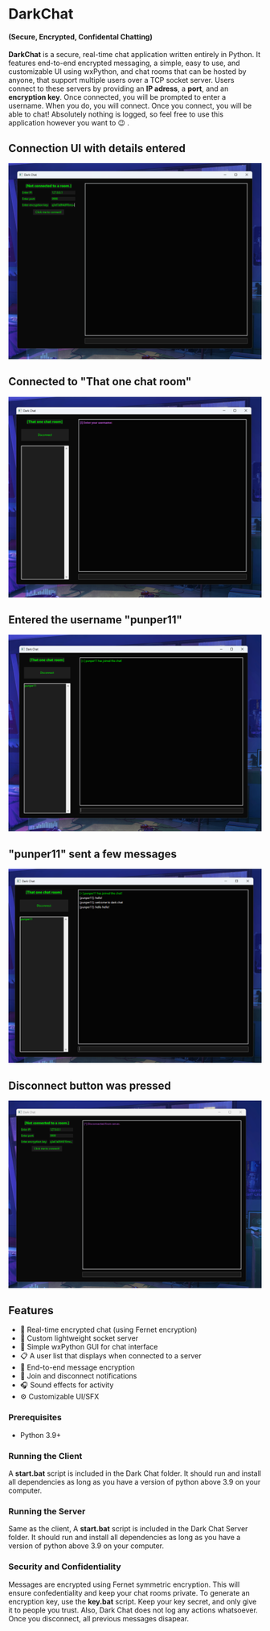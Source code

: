 # DarkChat
#### (Secure, Encrypted, Confidental Chatting)
**DarkChat** is a secure, real-time chat application written entirely in Python. It features end-to-end encrypted messaging, a simple, easy to use, and customizable UI using wxPython, and chat rooms that can be hosted by anyone, that support multiple users over a TCP socket server. Users connect to these servers by providing an **IP adress**, a **port**, and an **encryption key**. Once connected, you will be prompted to enter a username. When you do, you will connect. Once you connect, you will be able to chat! Absolutely nothing is logged, so feel free to use this application however you want to 😉 .  

## Connection UI with details entered
![DarkChat Preview 1](img/preview1.png)

## Connected to "That one chat room"
![DarkChat Preview 2](img/preview2.png)

## Entered the username "punper11"
![DarkChat Preview 3](img/preview3.png)

## "punper11" sent a few messages
![DarkChat Preview 4](img/preview4.png)

## Disconnect button was pressed
![DarkChat Preview 5](img/preview5.png)

## Features

- 💬 Real-time encrypted chat (using Fernet encryption)
- 🧪 Custom lightweight socket server
- 🎨 Simple wxPython GUI for chat interface
- 📋 A user list that displays when connected to a server
- 🔐 End-to-end message encryption
- 🧍 Join and disconnect notifications
- 🎧 Sound effects for activity
- ⚙️ Customizable UI/SFX

### Prerequisites

- Python 3.9+

### Running the Client

A **start.bat** script is included in the Dark Chat folder. It should run and install all dependencies as long as you have a version of python above 3.9 on your computer.

### Running the Server

Same as the client, A **start.bat** script is included in the Dark Chat Server folder. It should run and install all dependencies as long as you have a version of python above 3.9 on your computer.

### Security and Confidentiality
Messages are encrypted using Fernet symmetric encryption. This will ensure confedentiality and keep your chat rooms private. To generate an encryption key, use the **key.bat** script. Keep your key secret, and only give it to people you trust. Also, Dark Chat does not log any actions whatsoever. Once you disconnect, all previous messages disapear. 
